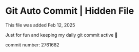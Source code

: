 # Git Auto Commit | Hidden File

This file was added Feb 12, 2025

Just for fun and keeping my daily git commit active 🤪

commit number: 2761682
